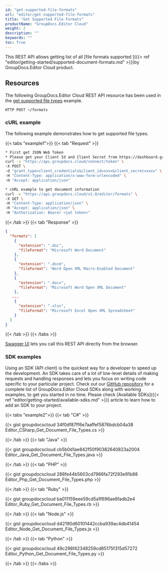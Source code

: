 ```yaml
---
id: "get-supported-file-formats"
url: "editor/get-supported-file-formats"
title: "Get Supported File Formats"
productName: "GroupDocs.Editor Cloud"
weight: 2
description: ""
keywords: ""
toc: True
---
```




This REST API allows getting list of all [file formats supported ]({{< ref "editor/getting-started/supported-document-formats.md" >}})by GroupDocs.Editor Cloud product.

## Resources

The following GroupDocs.Editor Cloud REST API resource has been used in the [get supported file types](https://apireference.groupdocs.cloud/editor/#/Info/GetSupportedFileFormats) example.

```html
HTTP POST ~/formats
```

### cURL example

The following example demonstrates how to get supported file types.

{{< tabs "example1">}} {{< tab "Request" >}}

```bash
* First get JSON Web Token
* Please get your Client Id and Client Secret from https://dashboard.groupdocs.cloud/applications. Kindly place Client Id in "client_id" and Client Secret in "client_secret" argument.
curl -v "https://api.groupdocs.cloud/connect/token" \
-X POST \
-d "grant_type=client_credentials&client_id=xxxx&client_secret=xxxx" \
-H "Content-Type: application/x-www-form-urlencoded" \
-H "Accept: application/json"

* cURL example to get document information
curl -v "https://api.groupdocs.cloud/v1.0/editor/formats" \
-X GET \
-H "Content-Type: application/json" \
-H "Accept: application/json" \
-H "Authorization: Bearer <jwt token>"

```

{{< /tab >}} {{< tab "Response" >}}

```json
{
  "formats": [
    {
      "extension": ".doc",
      "fileFormat": "Microsoft Word Document"
    },
    {
      "extension": ".docm",
      "fileFormat": "Word Open XML Macro-Enabled Document"
    },
    {
      "extension": ".docx",
      "fileFormat": "Microsoft Word Open XML Document"
    },
   ...
    {
      "extension": ".xlsx",
      "fileFormat": "Microsoft Excel Open XML Spreadsheet"
    }
  ]
}

```

{{< /tab >}} {{< /tabs >}}

[Swagger UI](https://apireference.groupdocs.cloud/editor/#/Info/GetSupportedFileFormats) lets you call this REST API directly from the browser.

### SDK examples

Using an SDK (API client) is the quickest way for a developer to speed up the development. An SDK takes care of a lot of low-level details of making requests and handling responses and lets you focus on writing code specific to your particular project. Check out our [GitHub repository](https://github.com/groupdocs-editor-cloud) for a complete list of GroupDocs.Editor Cloud SDKs along with working examples, to get you started in no time. Please check [Available SDKs]({{< ref "editor/getting-started/available-sdks.md" >}}) article to learn how to add an SDK to your project.



{{< tabs "example2">}} {{< tab "C#" >}}

{{< gist groupdocscloud 34f0df87ff6e7aaffef5876bdcb04a38 Editor_CSharp_Get_Document_File_Types.cs >}}

{{< /tab >}} {{< tab "Java" >}}

{{< gist groupdocscloud cb5b0d1ae842f50f90382640823a2004 Editor_Java_Get_Document_File_Types.java >}}

{{< /tab >}} {{< tab "PHP" >}}

{{< gist groupdocscloud 288fe44b5603cd7966fa72f293e91b88 Editor_Php_Get_Document_File_Types.php >}}

{{< /tab >}} {{< tab "Ruby" >}}

{{< gist groupdocscloud ba011159eee59cd5a1f696ae6fadb2e4 Editor_Ruby_Get_Document_File_Types.rb >}}

{{< /tab >}} {{< tab "Node.js" >}}

{{< gist groupdocscloud d42190d60101442ccba939ac4db41454 Editor_Node_Get_Document_File_Types.js >}}

{{< /tab >}} {{< tab "Python" >}}

{{< gist groupdocscloud 49c298f42348259cd85175f315d57272 Editor_Python_Get_Document_File_Types.py >}}

{{< /tab >}} {{< /tabs >}}

